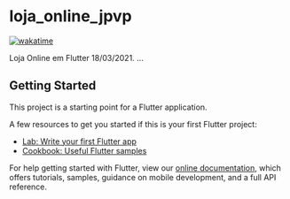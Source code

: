 # loja_online_jpvp

[![wakatime](https://wakatime.com/badge/github/joaopaulovieira-dev/loja_online_jpvp.svg)](https://wakatime.com/badge/github/joaopaulovieira-dev/loja_online_jpvp)

Loja Online em Flutter 18/03/2021.
...
## Getting Started

This project is a starting point for a Flutter application.

A few resources to get you started if this is your first Flutter project:

- [Lab: Write your first Flutter app](https://flutter.dev/docs/get-started/codelab)
- [Cookbook: Useful Flutter samples](https://flutter.dev/docs/cookbook)

For help getting started with Flutter, view our
[online documentation](https://flutter.dev/docs), which offers tutorials,
samples, guidance on mobile development, and a full API reference.
